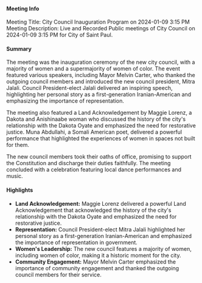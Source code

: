 #### Meeting Info
Meeting Title: City Council Inauguration Program on 2024-01-09 3:15 PM 
Meeting Description: Live and Recorded Public meetings of City Council on 2024-01-09 3:15 PM for City of Saint Paul.

#### Summary
The meeting was the inauguration ceremony of the new city council, with a majority of women and a supermajority of women of color. The event featured various speakers, including Mayor Melvin Carter, who thanked the outgoing council members and introduced the new council president, Mitra Jalali. Council President-elect Jalali delivered an inspiring speech, highlighting her personal story as a first-generation Iranian-American and emphasizing the importance of representation.

The meeting also featured a Land Acknowledgement by Maggie Lorenz, a Dakota and Anishinaabe woman who discussed the history of the city's relationship with the Dakota Oyate and emphasized the need for restorative justice. Muna Abdullahi, a Somali American poet, delivered a powerful performance that highlighted the experiences of women in spaces not built for them.

The new council members took their oaths of office, promising to support the Constitution and discharge their duties faithfully. The meeting concluded with a celebration featuring local dance performances and music.

#### Highlights
* **Land Acknowledgement:** Maggie Lorenz delivered a powerful Land Acknowledgement that acknowledged the history of the city's relationship with the Dakota Oyate and emphasized the need for restorative justice.
* **Representation:** Council President-elect Mitra Jalali highlighted her personal story as a first-generation Iranian-American and emphasized the importance of representation in government.
* **Women's Leadership:** The new council features a majority of women, including women of color, making it a historic moment for the city.
* **Community Engagement:** Mayor Melvin Carter emphasized the importance of community engagement and thanked the outgoing council members for their service.

